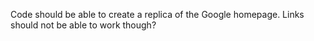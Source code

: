 Code should be able to create a replica of the Google homepage. 
Links should not be able to work though?

